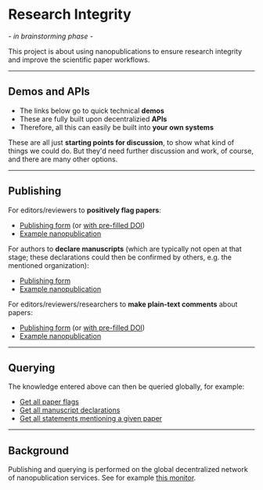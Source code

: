 # Research Integrity

_- in brainstorming phase -_

This project is about using nanopublications to ensure research integrity and improve the scientific paper workflows.

---

## Demos and APIs

- The links below go to quick technical **demos**
- These are fully built upon decentralizied **APIs**
- Therefore, all this can easily be built into **your own systems**

These are all just **starting points for discussion**, to show what kind of things we could do. But they'd need further discussion and work, of course, and there are many other options.

---

## Publishing

For editors/reviewers to **positively flag papers**:

- [Publishing form](https://nanodash.knowledgepixels.com/publish?template=https://w3id.org/np/RA7QYvH8CeADZsPqopmTnBw1pk2CpqFavj1QVQMzd7zCA) (or [with pre-filled DOI](https://nanodash.knowledgepixels.com/publish?189&template=https://w3id.org/np/RA7QYvH8CeADZsPqopmTnBw1pk2CpqFavj1QVQMzd7zCA&param_paper=https://doi.org/10.1038/sdata.2016.18))
- [Example nanopublication](https://w3id.org/np/RAnpjDJ4pkVBIC0hyjYX5kGsfD9SPD2pmriZnYDHPAkA8)

For authors to **declare manuscripts** (which are typically not open at that stage; these declarations could then be confirmed by others, e.g. the mentioned organization):

- [Publishing form](https://nanodash.knowledgepixels.com/publish?template=https://w3id.org/np/RAN5Mdzqj_aO88RRAS4FC5NiPOCWf8l6zV7v-XJ4raUZk)
- [Example nanopublication](https://w3id.org/np/RAXOw75dxZsZ9YBwVAo2KdH6zdC8cxehT7lB8i0DYUtpY)

For editors/reviewers/researchers to **make plain-text comments** about papers:

- [Publishing form](https://nanodash.knowledgepixels.com/publish?template=http://purl.org/np/RA3gQDMnYbKCTiQeiUYJYBaH6HUhz8f3HIg71itlsZDgA) (or [with pre-filled DOI](https://nanodash.knowledgepixels.com/publish?template=http://purl.org/np/RA3gQDMnYbKCTiQeiUYJYBaH6HUhz8f3HIg71itlsZDgA&param_thing=https://doi.org/10.1038/sdata.2016.18))
- [Example nanopublication](https://w3id.org/np/RAD2nMxJb-BVqTdHY3CRxLEkcYXA2K6GhZg7dqpZHWRhA)

---

## Querying

The knowledge entered above can then be queried globally, for example:

- [Get all paper flags](https://tapas.knowledgepixels.com/tapas.html?api=knowledgepixels/research-integrity&op=/get-paper-flags&autosubmit=on)
- [Get all manuscript declarations](https://tapas.knowledgepixels.com/tapas.html?api=knowledgepixels/research-integrity&op=/get-declared-manuscripts&autosubmit=on)
- [Get all statements mentioning a given paper](https://tapas.knowledgepixels.com/tapas.html?api=knowledgepixels/nanopub-query-api&op=/get-subj-refs&autosubmit=on&param_subj=https://doi.org/10.1038/sdata.2016.18)

---

## Background

Publishing and querying is performed on the global decentralized network of nanopublication services. See for example [this monitor](https://monitor.knowledgepixels.com/).

